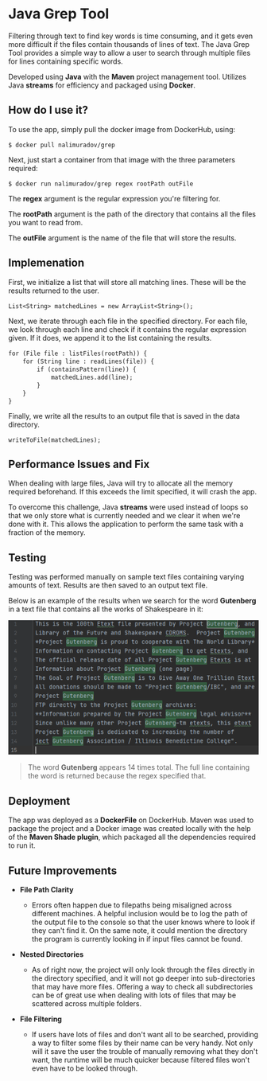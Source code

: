 # Java Grep Tool

Filtering through text to find key words is time consuming, and it gets even more difficult if the files contain thousands of lines of text. The Java Grep Tool provides a simple way to allow a user to search through multiple files for lines containing specific words.

Developed using **Java** with the **Maven** project management tool. Utilizes Java **streams** for efficiency and packaged using **Docker**.

## How do I use it?
To use the app, simply pull the docker image from DockerHub, using:
```
$ docker pull nalimuradov/grep
```

Next, just start a container from that image with the three parameters required:
```
$ docker run nalimuradov/grep regex rootPath outFile
```

The **regex** argument is the regular expression you're filtering for.

The **rootPath** argument is the path of the directory that contains all the files you want to read from.

The **outFile** argument is the name of the file that will store the results.

## Implemenation
First, we initialize a list that will store all matching lines. These will be the results returned to the user.
```
List<String> matchedLines = new ArrayList<String>();
```

Next, we iterate through each file in the specified directory. For each file, we look through each line and check if it contains the regular expression given. If it does, we append it to the list containing the results.
```
for (File file : listFiles(rootPath)) {
    for (String line : readLines(file)) {
        if (containsPattern(line)) {
            matchedLines.add(line);
        }
    }
}
```

Finally, we write all the results to an output file that is saved in the data directory.
```
writeToFile(matchedLines);
```

## Performance Issues and Fix
When dealing with large files, Java will try to allocate all the memory required beforehand. If this exceeds the limit specified, it will crash the app. 

To overcome this challenge, Java **streams** were used instead of loops so that we only store what is currently needed and we clear it when we're done with it. This allows the application to perform the same task with a fraction of the memory.

## Testing
Testing was performed manually on sample text files containing varying amounts of text. Results are then saved to an output text file.

Below is an example of the results when we search for the word **Gutenberg** in a text file that contains all the works of Shakespeare in it: 

![Gutenberg Example](assets/gutenberg.png)
> The word **Gutenberg** appears 14 times total. The full line containing the word is returned because the regex specified that.

## Deployment
The app was deployed as a **DockerFile** on DockerHub. Maven was used to package the project and a Docker image was created locally with the help of the **Maven Shade plugin**, which packaged all the dependencies required to run it. 

## Future Improvements
* **File Path Clarity**
    * Errors often happen due to filepaths being misaligned across different machines. A helpful inclusion would be to log the path of the output file to the console so that the user knows where to look if they can't find it. On the same note, it could mention the directory the program is currently looking in if input files cannot be found.

* **Nested Directories**
    * As of right now, the project will only look through the files directly in the directory specified, and it will not go deeper into sub-directories that may have more files. Offering a way to check all subdirectories can be of great use when dealing with lots of files that may be scattered across multiple folders.

* **File Filtering**
    * If users have lots of files and don't want all to be searched, providing a way to filter some files by their name can be very handy. Not only will it save the user the trouble of manually removing what they don't want, the runtime will be much quicker because filtered files won't even have to be looked through.
